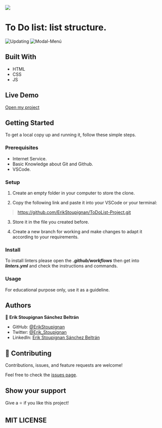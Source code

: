 ![](https://img.shields.io/badge/Microverse-blueviolet)

# To Do list: list structure.

![Updating](https://user-images.githubusercontent.com/106561762/185022640-56349b52-065c-4c69-b94f-304e25556ad1.png)
![Modal-Menú](https://user-images.githubusercontent.com/106561762/185022635-588e33ed-f9fa-4ce2-bf72-e8c2dca3909b.png)




## Built With

- HTML
- CSS
- JS

## Live Demo

<a href="https://erikstoupignan.github.io/ToDoList-Project/">Open my project</a>

## Getting Started

To get a local copy up and running it, follow these simple steps.

### Prerequisites

- Internet Service.
- Basic Knowledge about Git and Github.
- VSCode.

### Setup

1. Create an empty folder in your computer to store the clone.

2. Copy the following link and paste it into your VSCode or your terminal:

> https://github.com/ErikStoupignan/ToDoList-Project.git

3. Store it in the file you created before.

4. Create a new branch for working and make changes to adapt it according to your requirements.

### Install

To install linters please open the ***.github/workflows*** then get into ***linters.yml*** and check the instructions and commands.

### Usage

For educational purpose only, use it as a guideline.

## Authors

👤 **Erik Stoupignan Sánchez Beltrán**

- GitHub: [@ErikStoupignan](https://github.com/ErikStoupignan)
- Twitter: [@Erik_Stoupignan](https://twitter.com/Erik_Stoupignan)
- LinkedIn: [Erik Stoupignan Sánchez Beltrán](https://www.linkedin.com/in/erik-stoupignan-s%C3%A1nchez-beltr%C3%A1n-393180238/)


## 🤝 Contributing

Contributions, issues, and feature requests are welcome!

Feel free to check the [issues page](../../issues/).

## Show your support

Give a ⭐️ if you like this project!

## MIT LICENSE

[](MIT.md)

